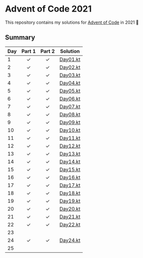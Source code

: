 # Advent of Code 2021

This repository contains my solutions for [Advent of Code](https://adventofcode.com/2021) in 2021 🎄

## Summary

| Day | Part 1   | Part 2   | Solution                                   |
| --- | :------: | :------: | ------------------------------------------ |
| 1   | ✓        | ✓        | [Day01.kt](src/main/kotlin/day01/Day01.kt) |
| 2   | ✓        | ✓        | [Day02.kt](src/main/kotlin/day02/Day02.kt) |
| 3   | ✓        | ✓        | [Day03.kt](src/main/kotlin/day03/Day03.kt) |
| 4   | ✓        | ✓        | [Day04.kt](src/main/kotlin/day04/Day04.kt) |
| 5   | ✓        | ✓        | [Day05.kt](src/main/kotlin/day05/Day05.kt) |
| 6   | ✓        | ✓        | [Day06.kt](src/main/kotlin/day06/Day06.kt) |
| 7   | ✓        | ✓        | [Day07.kt](src/main/kotlin/day07/Day07.kt) |
| 8   | ✓        | ✓        | [Day08.kt](src/main/kotlin/day08/Day08.kt) |
| 9   | ✓        | ✓        | [Day09.kt](src/main/kotlin/day09/Day09.kt) |
| 10  | ✓        | ✓        | [Day10.kt](src/main/kotlin/day10/Day10.kt) |
| 11  | ✓        | ✓        | [Day11.kt](src/main/kotlin/day11/Day11.kt) |
| 12  | ✓        | ✓        | [Day12.kt](src/main/kotlin/day12/Day12.kt) |
| 13  | ✓        | ✓        | [Day13.kt](src/main/kotlin/day13/Day13.kt) |
| 14  | ✓        | ✓        | [Day14.kt](src/main/kotlin/day14/Day14.kt) |
| 15  | ✓        | ✓        | [Day15.kt](src/main/kotlin/day15/Day15.kt) |
| 16  | ✓        | ✓        | [Day16.kt](src/main/kotlin/day16/Day16.kt) |
| 17  | ✓        | ✓        | [Day17.kt](src/main/kotlin/day17/Day17.kt) |
| 18  | ✓        | ✓        | [Day18.kt](src/main/kotlin/day18/Day18.kt) |
| 19  | ✓        | ✓        | [Day19.kt](src/main/kotlin/day19/Day19.kt) |
| 20  | ✓        | ✓        | [Day20.kt](src/main/kotlin/day20/Day20.kt) |
| 21  | ✓        | ✓        | [Day21.kt](src/main/kotlin/day21/Day21.kt) |
| 22  | ✓        | ✓        | [Day22.kt](src/main/kotlin/day22/Day22.kt) |
| 23  |          |          |                                            |
| 24  | ✓        | ✓        | [Day24.kt](src/main/kotlin/day24/Day24.kt) |
| 25  |          |          |                                            |
